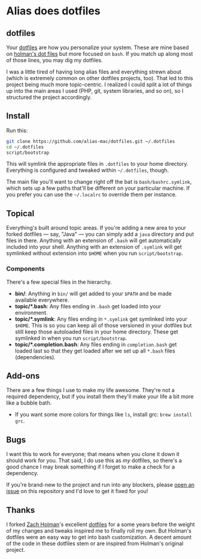 
# Alias does dotfiles

## dotfiles

Your [dotfiles](http://dotfiles.github.com) are how you personalize your system.
These are mine based on
[holman's dot files](https://github.com/holman/dotfiles) but more focused on
`bash`. If you match up along most of those lines, you may dig my dotfiles.

I was a little tired of having long alias files and everything strewn about
(which is extremely common on other dotfiles projects, too). That led to this
project being much more topic-centric. I realized I could split a lot of things
up into the main areas I used (PHP, git, system libraries, and so on), so I
structured the project accordingly.

## Install

Run this:

```sh
git clone https://github.com/alias-mac/dotfiles.git ~/.dotfiles
cd ~/.dotfiles
script/bootstrap
```

This will symlink the appropriate files in `.dotfiles` to your home directory.
Everything is configured and tweaked within `~/.dotfiles`, though.

The main file you'll want to change right off the bat is `bash/bashrc.symlink`,
which sets up a few paths that'll be different on your particular machine.
If you prefer you can use the `~/.localrc` to override them per instance.

## Topical

Everything's built around topic areas. If you're adding a new area to your
forked dotfiles — say, "Java" — you can simply add a `java` directory and put
files in there. Anything with an extension of `.bash` will get automatically
included into your shell. Anything with an extension of `.symlink` will get
symlinked without extension into `$HOME` when you run `script/bootstrap`.

### Components

There's a few special files in the hierarchy.

- **bin/**: Anything in `bin/` will get added to your `$PATH` and be made
  available everywhere.
- **topic/\*.bash**: Any files ending in `.bash` get loaded into your
  environment.
- **topic/\*.symlink**: Any files ending in `*.symlink` get symlinked into your
  `$HOME`. This is so you can keep all of those versioned in your dotfiles but
  still keep those autoloaded files in your home directory. These get symlinked
  in when you run `script/bootstrap`.
- **topic/\*.completion.bash**: Any files ending in `completion.bash` get
  loaded last so that they get loaded after we set up all `*.bash` files
  (dependencies).

## Add-ons

There are a few things I use to make my life awesome. They're not a required
dependency, but if you install them they'll make your life a bit more like a
bubble bath.

- If you want some more colors for things like `ls`, install grc:
  `brew install grc`.

## Bugs

I want this to work for everyone; that means when you clone it down it should
work for you. That said, I do use this as *my* dotfiles, so there's a good
chance I may break something if I forget to make a check for a dependency.

If you're brand-new to the project and run into any blockers, please
[open an issue](https://github.com/alias-mac/dotfiles/issues) on this
repository and I'd love to get it fixed for you!

## Thanks

I forked [Zach Holman](http://github.com/holman)'s excellent
[dotfiles](http://github.com/holman/dotfiles) for a some years before the
weight of my changes and tweaks inspired me to finally roll my own. But
Holman's dotfiles were an easy way to get into bash customization. A decent
amount of the code in these dotfiles stem or are inspired from Holman's
original project.

